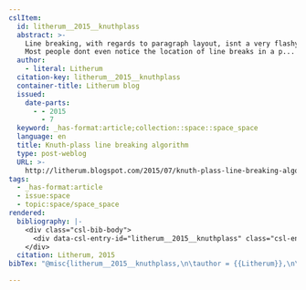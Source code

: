 ```yaml
---
cslItem:
  id: litherum__2015__knuthplass
  abstract: >-
    Line breaking, with regards to paragraph layout, isnt a very flashy topic.
    Most people dont even notice the location of line breaks in a p...
  author:
    - literal: Litherum
  citation-key: litherum__2015__knuthplass
  container-title: Litherum blog
  issued:
    date-parts:
      - - 2015
        - 7
  keyword: _has-format:article;collection::space::space_space
  language: en
  title: Knuth-plass line breaking algorithm
  type: post-weblog
  URL: >-
    http://litherum.blogspot.com/2015/07/knuth-plass-line-breaking-algorithm.html
tags:
  - _has-format:article
  - issue:space
  - topic:space/space_space
rendered:
  bibliography: |-
    <div class="csl-bib-body">
      <div data-csl-entry-id="litherum__2015__knuthplass" class="csl-entry">Litherum 2015 “Knuth-plass line breaking algorithm,” <i>Litherum blog</i>, July. Available at: http://litherum.blogspot.com/2015/07/knuth-plass-line-breaking-algorithm.html.</div>
    </div>
  citation: Litherum, 2015
bibTex: "@misc{litherum__2015__knuthplass,\n\tauthor = {{Litherum}},\n\tyear = {2015},\n\tmonth = {7},\n\ttitle = {Knuth-plass line breaking algorithm},\n\thowpublished = {http://litherum.blogspot.com/2015/07/knuth-plass-line-breaking-algorithm.html},\n}\n\n"

---
```

